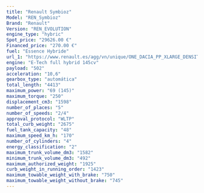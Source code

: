 ```yaml
---
title: "Renault Symbioz"
Model: "REN_Symbioz"
Brand: "Renault"
Version: "REN_EVOLUTION"
engine_type: "hybric"
Spot_price: "29626.00 €"
Financed_price: "270.00 €"
fuel: "Essence Hybride"
url_1: "https://www.renault.es/agg/vn/unique/ONE_DACIA_PP_XLARGE_DENSITY1/r_brandSite_carPicker_1.png?uri=https%3A%2F%2Fes.co.rplug.renault.com%2Fproduct%2Fmodel%2FAR1%2Fsymbioz%2Fc%2FA-ENS_0MDL2P1SERIELIM1_-TEKQJ"
engine: "E-Tech full hybrid 145cv"
payload: "502"
acceleration: "10,6"
gearbox_type: "automática"
total_length: "4413"
maximum_power: "69 (145)"
maximum_torque: "250"
displacement_cm3: "1598"
number_of_places: "5"
number_of_speeds: "2/4"
approval_protocol: "WLTP"
total_curb_weight: "2675"
fuel_tank_capacity: "48"
maximum_speed_km_h: "170"
number_of_cylinders: "4"
energy_classification: "2"
maximum_trunk_volume_dm3: "1582"
minimum_trunk_volume_dm3: "492"
maximum_authorized_weight: "1925"
curb_weight_in_running_order: "1423"
maximum_towable_weight_with_brake: "750"
maximum_towable_weight_without_brake: "745"
---
```

